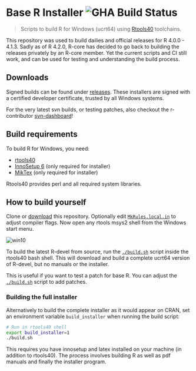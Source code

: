 # Base R Installer ![GHA Build Status](https://github.com/r-windows/r-base/actions/workflows/full-build.yml/badge.svg)

> Scripts to build R for Windows (ucrt64) using [Rtools40](https://github.com/r-windows/rtools-installer) toolchains.

This repository was used to build dailies and official releases for R 4.0.0 - 4.1.3. Sadly as of R 4.2.0, R-core has decided to go back to building the releases privately by an R-core member. Yet the current scripts and CI still work, and can be used for testing and understanding the build process.

## Downloads

Signed builds can be found under [releases](https://github.com/r-windows/r-base/releases). These installers are signed with a certified developer certificate, trusted by all Windows systems.

For the very latest svn builds, or testing patches, also checkout the r-contributor [svn-dashboard](https://contributor.r-project.org/svn-dashboard/)!

## Build requirements

To build R for Windows, you need:

 - [rtools40](https://cran.r-project.org/bin/windows/Rtools/)
 - [InnoSetup 6](https://www.jrsoftware.org/isdl.php) (only required for installer)
 - [MikTex](https://miktex.org/download) (only required for installer)

Rtools40 provides perl and all required system libraries.

## How to build yourself

Clone or [download](https://github.com/r-windows/r-base/archive/master.zip) this repository. Optionally edit [`MkRules.local.in`](MkRules.local.in) to adjust compiler flags. Now open any rtools msys2 shell from the Windows start menu.

![win10](https://user-images.githubusercontent.com/216319/73364595-1fe28080-42ab-11ea-9858-ac8c660757d6.png)

To build the latest R-devel from source, run the [`./build.sh`](build.sh) script inside the rtools40 bash shell. This will download and build a complete ucrt64 version of R-devel, but no manuals or the installer.

This is useful if you want to test a patch for base R. You can adjust the [`./build.sh`](build.sh) script to add patches.

### Building the full installer

Alternatively to build the complete installer as it would appear on CRAN, set an environment variable `build_installer` when running the build script:

```sh
# Run in rtools40 shell
export build_installer=1
./build.sh
```

This requires you have innosetup and latex installed on your machine (in addition to rtools40). The process involves building R as well as pdf manuals and finally the installer program.
